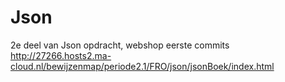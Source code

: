 # Json
2e deel van Json opdracht, webshop eerste commits
http://27266.hosts2.ma-cloud.nl/bewijzenmap/periode2.1/FRO/json/jsonBoek/index.html
